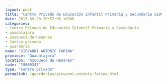 ```yaml
---
layout: post
title: "Centro Privado de Educación Infantil Primaria y Secundaria GIOVANNI ANTONIO FARINA"
date: 2017-09-20 20:57:05 +0200
categories:
- Centro Privado de Educación Infantil Primaria y Secundaria
- guadalajara
- azuqueca-de-henares
- Centro privado
- guarderia
name: "GIOVANNI ANTONIO FARINA"
province: "Guadalajara"
location: "Azuqueca de Henares"
code: "19000345"
type: "Centro privado"
permalink: /guarderias/giovanni-antonio-farina.html
---
```

